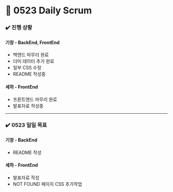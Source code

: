 # 📅 0523 Daily Scrum

### ✔️ 진행 상황

#### 기창 - BackEnd, FrontEnd

- 백엔드 마무리 완료
- 더미 데이터 추가 완료
- 일부 CSS 수정
- README 작성중

#### 세하 - FrontEnd

- 프론트엔드 마무리 완료
- 발표자료 작성중

---

### ✔️ 0523 일일 목표

#### 기창 - BackEnd

- README 작성

#### 세하 - FrontEnd

- 발표자료 작성
- NOT FOUND 페이지 CSS 추가작업
